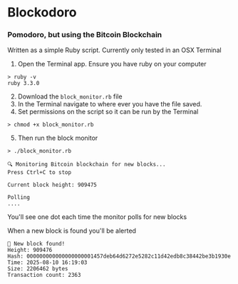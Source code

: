 # Blockodoro
### Pomodoro, but using the Bitcoin Blockchain
Written as a simple Ruby script.
Currently only tested in an OSX Terminal

1. Open the Terminal app. 
Ensure you have ruby on your computer
```
> ruby -v
ruby 3.3.0
```

2. Download the `block_monitor.rb` file 
3. In the Terminal navigate to where ever you have the file saved. 
4. Set permissions on the script so it can be run by the Terminal
```
> chmod +x block_monitor.rb
```

5. Then run the block monitor
```
> ./block_monitor.rb

🔍 Monitoring Bitcoin blockchain for new blocks...
Press Ctrl+C to stop

Current block height: 909475

Polling
....
````

You'll see one dot each time the monitor polls for new blocks

When a new block is found you'll be alerted

```
🎉 New block found!
Height: 909476
Hash: 000000000000000000001457deb64d6272e5282c11d42edb8c38442be3b1930e
Time: 2025-08-10 16:19:03
Size: 2206462 bytes
Transaction count: 2363
```
